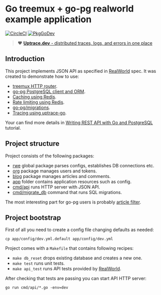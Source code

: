 # Go treemux + go-pg realworld example application

[![CircleCI](https://circleci.com/gh/uptrace/go-treemux-realworld-example-app.svg?style=svg)](https://circleci.com/gh/uptrace/go-treemux-realworld-example-app)
[![PkgGoDev](https://pkg.go.dev/badge/github.com/uptrace/go-treemux-realworld-example-app)](https://pkg.go.dev/github.com/uptrace/go-treemux-realworld-example-app)

> :heart: [**Uptrace.dev** - distributed traces, logs, and errors in one place](https://uptrace.dev)

## Introduction

This project implements JSON API as specified in
[RealWorld](https://github.com/gothinkster/realworld) spec. It was created to demonstrate how to
use:

- [treemux HTTP router](https://github.com/vmihailenco/treemux).
- [go-pg PostgreSQL client and ORM](https://github.com/go-pg/pg).
- [Caching using Redis](https://github.com/go-redis/cache).
- [Rate limiting using Redis](https://github.com/go-redis/redis_rate).
- [go-pg/migrations](https://github.com/go-pg/migrations).
- [Tracing using uptrace-go](https://github.com/uptrace/uptrace-go).

Your can find more details in
[Writing REST API with Go and PostgreSQL](https://pg.uptrace.dev/rest-api/) tutorial.

## Project structure

Project consists of the following packages:

- [rwe](rwe) global package parses configs, establishes DB connections etc.
- [org](org) package manages users and tokens.
- [blog](blog) package manages articles and comments.
- [app](app) folder contains application resources such as config.
- [cmd/api](cmd/api) runs HTTP server with JSON API.
- [cmd/migrate_db](cmd/migrate_db) command that runs SQL migrations.

The most interesting part for go-pg users is probably [article filter](blog/article_filter.go).

## Project bootstrap

First of all you need to create a config file changing defaults as needed:

```
cp app/config/dev.yml.default app/config/dev.yml
```

Project comes with a `Makefile` that contains following recipes:

- `make db_reset` drops existing database and creates a new one.
- `make test` runs unit tests.
- `make api_test` runs API tests provided by
  [RealWorld](https://github.com/gothinkster/realworld/tree/master/api).

After checking that tests are passing you can start API HTTP server:

```shell
go run cmd/api/*.go -env=dev
```
